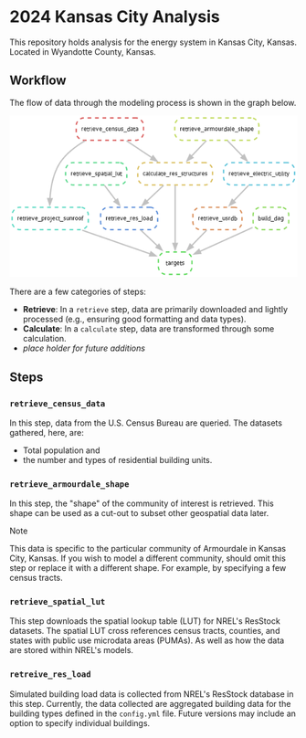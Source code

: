 # 2024 Kansas City Analysis
This repository holds analysis for the energy system in Kansas City, Kansas. Located in Wyandotte County, Kansas.

## Workflow

The flow of data through the modeling process is shown in the graph below.

![DAG](dag.png)

There are a few categories of steps:
* **Retrieve**: In a `retrieve` step, data are primarily downloaded and lightly processed (e.g., ensuring good formatting and data types).
* **Calculate**: In a `calculate` step, data are transformed through some calculation.
* *place holder for future additions*


## Steps

### `retrieve_census_data`
In this step, data from the U.S. Census Bureau are queried. The datasets gathered, here, are:
* Total population and
* the number and types of residential building units.

### `retrieve_armourdale_shape`
In this step, the "shape" of the community of interest is retrieved. This shape can be used as a cut-out
to subset other geospatial data later.

> [!NOTE]
> This data is specific to the particular community of Armourdale in Kansas City, Kansas. If you 
> wish to model a different community, should omit this step or replace it with a different shape.
> For example, by specifying a few census tracts.

### `retrieve_spatial_lut`
This step downloads the spatial lookup table (LUT) for NREL's ResStock datasets. The spatial LUT 
cross references census tracts, counties, and states with public use microdata areas (PUMAs). As
well as how the data are stored within NREL's models.

### `retreive_res_load`
Simulated building load data is collected from NREL's ResStock database in this step. Currently, 
the data collected are aggregated building data for the building types defined in the `config.yml` file.
Future versions may include an option to specify individual buildings.